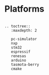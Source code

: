# Platforms

```eval_rst

.. toctree::
   :maxdepth: 2

   pc-simulator
   nxp
   stm32
   espressif
   renesas
   arduino
   tasmota-berry
   cmake
```

